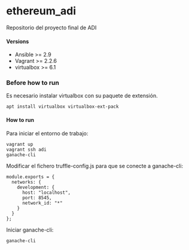 # ethereum_adi
Repositorio del proyecto final de ADI

#### Versions

- Ansible >= 2.9
- Vagrant >= 2.2.6
- virtualbox >= 6.1

### Before how to run
Es necesario instalar virtualbox con su paquete de extensión.

```
apt install virtualbox virtualbox-ext-pack
```

#### How to run
Para iniciar el entorno de trabajo:

```
vagrant up
vagrant ssh adi
ganache-cli
```

Modificar el fichero truffle-config.js para que se conecte a ganache-cli:
```
module.exports = {
  networks: {
    development: {
      host: "localhost",
      port: 8545,
      network_id: "*"
    }
  }
};
```

Iniciar ganache-cli:
```
ganache-cli
```
